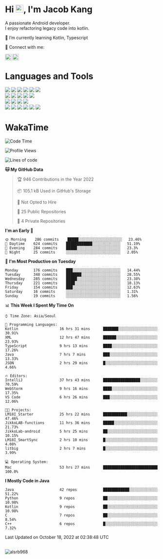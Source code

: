 # Hi <img src="https://media.giphy.com/media/hvRJCLFzcasrR4ia7z/giphy.gif" width="25px">, I'm Jacob Kang
A passionate Android developer.
</br>
I enjoy refactoring legacy code into kotlin.

🌱 I’m currently learning Kotlin, Typescript

🤝 Connect with me:

<a href="https://www.linkedin.com/in/minkyu-kang-b7477b1b2/"><img align="left" src="https://raw.githubusercontent.com/yushi1007/yushi1007/main/images/linkedin.svg" alt="Minkyu Kang | LinkedIn" width="21px"/></a>
<a href="https://www.instagram.com/_jacob_kang/"><img align="left" src="https://raw.githubusercontent.com/yushi1007/yushi1007/main/images/instagram.svg" alt="Jacob Kang | Instagram" width="21px"/></a>

</br>

# Languages and Tools

<div align="left">
<img src="https://img.shields.io/badge/java-007396?logo=java&logoColor=white"/>
<img src="https://img.shields.io/badge/kotlin-7F52FF?logo=kotlin&logoColor=white"/>
<img src="https://img.shields.io/badge/python-3776AB?logo=python&logoColor=white"/>
<img src="https://img.shields.io/badge/bash shell-4EAA25?logo=gnubash&logoColor=white"/>
<img src="https://img.shields.io/badge/c-A8B9CC?logo=c&logoColor=white"/>
<img src="https://img.shields.io/badge/c++-00599C?logo=c%2b%2b&logoColor=white"/>
</div>
<div align="left">
<img src="https://img.shields.io/badge/git-F05032?logo=git&logoColor=white"/>
<img src="https://img.shields.io/badge/github-181717?logo=github&logoColor=white"/>
<img src="https://img.shields.io/badge/mysql-4479A1?logo=mysql&logoColor=white"/>
<img src="https://img.shields.io/badge/sqlite-003B57?logo=sqlite&logoColor=white"/>
<img src="https://img.shields.io/badge/amazon AWS-232F3E?logo=amazonaws&logoColor=white"/>
</div>
<div align="left">
<img src="https://img.shields.io/badge/android-3DDC84?logo=android&logoColor=white"/>
<img src="https://img.shields.io/badge/linux-FCC624?logo=linux&logoColor=white"/>
<img src="https://img.shields.io/badge/flask-000000?logo=flask&logoColor=white"/>
<img src="https://img.shields.io/badge/arduino-00979D?logo=arduino&logoColor=white"/>
</div>
<div align="left">
<img src="https://img.shields.io/badge/slack-4A154B?logo=slack&logoColor=white"/>
<img src="https://img.shields.io/badge/notion-000000?logo=notion&logoColor=white"/>
<img src="https://img.shields.io/badge/jira-0052CC?logo=jira&logoColor=white"/>
<img src="https://img.shields.io/badge/postman-FF6C37?logo=postman&logoColor=white"/>
<img src="https://img.shields.io/badge/intellij-000000?logo=intellijidea&logoColor=white"/>
<img src="https://img.shields.io/badge/pycharm-000000?logo=pycharm&logoColor=white"/>
</div>

# WakaTime

<!--START_SECTION:waka-->
![Code Time](http://img.shields.io/badge/Code%20Time-1%2C369%20hrs%2040%20mins-blue)

![Profile Views](http://img.shields.io/badge/Profile%20Views-0-blue)

![Lines of code](https://img.shields.io/badge/From%20Hello%20World%20I%27ve%20Written-179%20Thousand%20lines%20of%20code-blue)

**🐱 My GitHub Data** 

> 🏆 946 Contributions in the Year 2022
 > 
> 📦 105.1 kB Used in GitHub's Storage 
 > 
> 🚫 Not Opted to Hire
 > 
> 📜 25 Public Repositories 
 > 
> 🔑 4 Private Repositories  
 > 
**I'm an Early 🐤** 

```text
🌞 Morning    286 commits    █████░░░░░░░░░░░░░░░░░░░░   23.46% 
🌆 Daytime    624 commits    ████████████░░░░░░░░░░░░░   51.19% 
🌃 Evening    284 commits    █████░░░░░░░░░░░░░░░░░░░░   23.3% 
🌙 Night      25 commits     ░░░░░░░░░░░░░░░░░░░░░░░░░   2.05%

```
📅 **I'm Most Productive on Tuesday** 

```text
Monday       176 commits    ███░░░░░░░░░░░░░░░░░░░░░░   14.44% 
Tuesday      348 commits    ███████░░░░░░░░░░░░░░░░░░   28.55% 
Wednesday    285 commits    █████░░░░░░░░░░░░░░░░░░░░   23.38% 
Thursday     221 commits    ████░░░░░░░░░░░░░░░░░░░░░   18.13% 
Friday       154 commits    ███░░░░░░░░░░░░░░░░░░░░░░   12.63% 
Saturday     16 commits     ░░░░░░░░░░░░░░░░░░░░░░░░░   1.31% 
Sunday       19 commits     ░░░░░░░░░░░░░░░░░░░░░░░░░   1.56%

```


📊 **This Week I Spent My Time On** 

```text
⌚︎ Time Zone: Asia/Seoul

💬 Programming Languages: 
Kotlin                   16 hrs 31 mins      ███████░░░░░░░░░░░░░░░░░░   30.91% 
XML                      12 hrs 47 mins      ██████░░░░░░░░░░░░░░░░░░░   23.93% 
TypeScript               9 hrs 13 mins       ████░░░░░░░░░░░░░░░░░░░░░   17.26% 
Java                     7 hrs 7 mins        ███░░░░░░░░░░░░░░░░░░░░░░   13.33% 
JSON                     2 hrs 29 mins       █░░░░░░░░░░░░░░░░░░░░░░░░   4.66%

🔥 Editors: 
IntelliJ                 37 hrs 43 mins      █████████████████░░░░░░░░   70.59% 
WebStorm                 9 hrs 16 mins       ████░░░░░░░░░░░░░░░░░░░░░   17.35% 
VS Code                  6 hrs 26 mins       ███░░░░░░░░░░░░░░░░░░░░░░   12.06%

🐱‍💻 Projects: 
LM18I_Starter            25 hrs 22 mins      ███████████░░░░░░░░░░░░░░   47.46% 
JikkoLAB-functions       11 hrs 36 mins      █████░░░░░░░░░░░░░░░░░░░░   21.73% 
JikkoLab-android         5 hrs 25 mins       ██░░░░░░░░░░░░░░░░░░░░░░░   10.15% 
LM18I_SmartSync          2 hrs 10 mins       █░░░░░░░░░░░░░░░░░░░░░░░░   4.08% 
litbig                   2 hrs 7 mins        █░░░░░░░░░░░░░░░░░░░░░░░░   3.99%

💻 Operating System: 
Mac                      53 hrs 27 mins      █████████████████████████   100.0%

```

**I Mostly Code in Java** 

```text
Java                     42 repos            ████████████░░░░░░░░░░░░░   51.22% 
Python                   9 repos             ██░░░░░░░░░░░░░░░░░░░░░░░   10.98% 
Kotlin                   9 repos             ██░░░░░░░░░░░░░░░░░░░░░░░   10.98% 
C                        7 repos             ██░░░░░░░░░░░░░░░░░░░░░░░   8.54% 
C++                      6 repos             █░░░░░░░░░░░░░░░░░░░░░░░░   7.32%

```



 Last Updated on October 18, 2022 at 02:38:48 UTC
<!--END_SECTION:waka-->

</br>

<div align="left">
<img align="left" src="https://github-readme-stats.vercel.app/api/top-langs?username=alsrb968&show_icons=true&locale=en&layout=compact&theme=dark" alt="alsrb968" />
</div>
